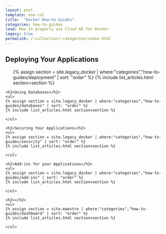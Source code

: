 ```yaml
---
layout: post
template: one-col
title:  "Docker How-to Guides"
categories: how-to-guides
lead: How to properly use Cloud 66 for Docker
legacy: true
permalink: /:collection/:categories/index.html
---
```


<div class="Toc Toc--howto">
    <h2>Deploying Your Applications</h2>
    <ul>
    {% assign section = site.legacy_docker | where:"categories","how-to-guides/deployment" | sort: "order" %}
    {% include list_articles.html section=section %}
    </ul>

    <h2>Using Databases</h2>
    <ul>
    {% assign section = site.legacy_docker | where:"categories","how-to-guides/databases" | sort: "order" %}
    {% include list_articles.html section=section %}
    
    </ul>

    <h2>Securing Your Applications</h2>
    <ul>
    {% assign section = site.legacy_docker | where:"categories","how-to-guides/security" | sort: "order" %}
    {% include list_articles.html section=section %}
    
    </ul>

    <h2>Add-ins for your Applications</h2>
    <ul>
    {% assign section = site.legacy_docker | where:"categories","how-to-guides/add-ins" | sort: "order" %}
    {% include list_articles.html section=section %}
    
    </ul>

    <h2></h2>
    <ul>
    {% assign section = site.maestro | where:"categories","how-to-guides/dashboard" | sort: "order" %}
    {% include list_articles.html section=section %}
    
    </ul>
</div><!--/.Toc-->
